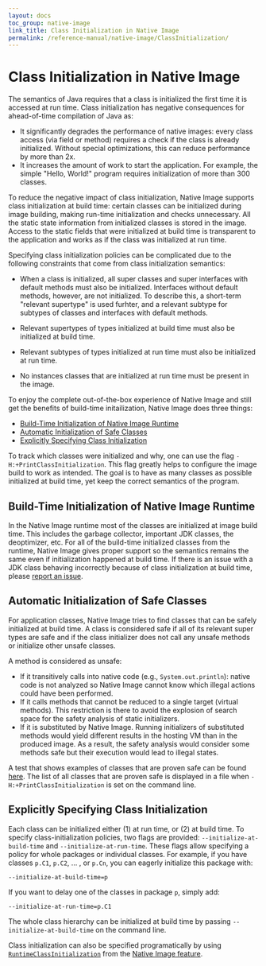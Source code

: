 ```yaml
---
layout: docs
toc_group: native-image
link_title: Class Initialization in Native Image
permalink: /reference-manual/native-image/ClassInitialization/
---
```

# Class Initialization in Native Image

The semantics of Java requires that a class is initialized the first time it is accessed at run time.
Class initialization has negative consequences for ahead-of-time compilation of Java as:

* It significantly degrades the performance of native images: every class access (via field or method) requires a check if the class is already initialized. Without special optimizations, this can reduce performance by more than 2x.
* It increases the amount of work to start the application. For example, the simple "Hello, World!" program requires initialization of more than 300 classes.

To reduce the negative impact of class initialization, Native Image supports class initialization at build time: certain classes can be initialized during image building, making run-time initialization and checks unnecessary.
All the static state information from initialized classes is stored in the image.
Access to the static fields that were initialized at build time is transparent to the application and works as if the class was initialized at run time.

Specifying class initialization policies can be complicated due to the following constraints that come from class initialization semantics:

* When a class is initialized, all super classes and super interfaces with default methods must also be initialized.
Interfaces without default methods, however, are not initialized.
To describe this, a short-term "relevant supertype" is used furhter, and a relevant subtype for subtypes of classes and interfaces with default methods.

* Relevant supertypes of types initialized at build time must also be initialized at build time.
* Relevant subtypes of types initialized at run time must also be initialized at run time.
* No instances classes that are initialized at run time must be present in the image.

To enjoy the complete out-of-the-box experience of Native Image and still get the benefits of build-time initailization, Native Image does three things:

* [Build-Time Initialization of Native Image Runtime](#build-time-initialization-of-native-image-runtime)
* [Automatic Initialization of Safe Classes](#automatic-initialization-of-safe-classes)
* [Explicitly Specifying Class Initialization](#explicitly-specifying-class-initialization)

To track which classes were initialized and why, one can use the flag `-H:+PrintClassInitialization`.
This flag greatly helps to configure the image build to work as intended.
The goal is to have as many classes as possible initialized at build time, yet keep the correct semantics of the program.

## Build-Time Initialization of Native Image Runtime

In the Native Image runtime most of the classes are initialized at image build time.
This includes the garbage collector, important JDK classes, the deoptimizer, etc.
For all of the build-time initialized classes from the runtime, Native Image gives proper support so the semantics remains the same even if initialization happened at build time.
If there is an issue with a JDK class behaving incorrectly because of class initialization at build time, please [report an issue](https://github.com/oracle/graal/issues/new).


## Automatic Initialization of Safe Classes

For application classes, Native Image tries to find classes that can be safely initialized at build time.
A class is considered safe if all of its relevant super types are safe and if the class initializer does not call any unsafe methods or initialize other unsafe classes.

A method is considered as unsafe:

* If it transitively calls into native code (e.g., `System.out.println`): native code is not analyzed so Native Image cannot know which illegal actions could have been performed.
* If it calls methods that cannot be reduced to a single target (virtual methods).
This restriction is there to avoid the explosion of search space for the safety analysis of static initializers.
* If it is substituted by Native Image. Running initializers of substituted methods would yield different results in the hosting VM than in the produced image.
As a result, the safety analysis would consider some methods safe but their execution would lead to illegal states.

A test that shows examples of classes that are proven safe can be found [here](https://github.com/oracle/graal/blob/master/substratevm/src/com.oracle.svm.test/src/com/oracle/svm/test/clinit/TestClassInitializationMustBeSafeEarly.java).
The list of all classes that are proven safe is displayed in a file when `-H:+PrintClassInitialization` is set on the command line.


## Explicitly Specifying Class Initialization

Each class can be initialized either (1) at run time, or (2) at build time.
To specify class-initialization policies, two flags are provided: `--initialize-at-build-time` and `--initialize-at-run-time`.
These flags allow specifying a policy for whole packages or individual classes.
For example, if you have classes `p.C1`, `p.C2`, … , or `p.Cn`, you can eagerly initialize this package with:
```shell
--initialize-at-build-time=p
```

If you want to delay one of the classes in package `p`, simply add:
```shell
--initialize-at-run-time=p.C1
```

The whole class hierarchy can be initialized at build time by passing `--initialize-at-build-time` on the command line.

Class initialization can also be specified programatically by using [`RuntimeClassInitialization`](https://github.com/oracle/graal/blob/master/sdk/src/org.graalvm.nativeimage/src/org/graalvm/nativeimage/hosted/RuntimeClassInitialization.java) from the [Native Image feature](https://github.com/oracle/graal/blob/master/sdk/src/org.graalvm.nativeimage/src/org/graalvm/nativeimage/hosted/Feature.java).
